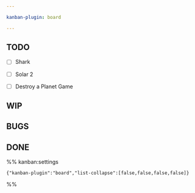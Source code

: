 ```yaml
---

kanban-plugin: board

---
```


## TODO

- [ ] Shark
- [ ] Solar 2
- [ ] Destroy a Planet Game


## WIP



## BUGS



## DONE





%% kanban:settings
```
{"kanban-plugin":"board","list-collapse":[false,false,false,false]}
```
%%